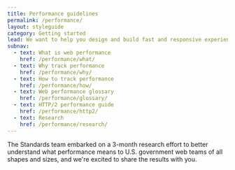 ```yaml
---
title: Performance guidelines
permalink: /performance/
layout: styleguide
category: Getting started
lead: We want to help you design and build fast and responsive experiences.
subnav:
  - text: What is web performance
    href: /performance/what/
  - text: Why track performance
    href: /performance/why/
  - text: How to track performance
    href: /performance/how/
  - text: Web performance glossary
    href: /performance/glossary/
  - text: HTTP/2 performance guide
    href: /performance/http2/
  - text: Research
    href: /performance/research/
---
```


The Standards team embarked on a 3-month research effort to better understand
what performance means to U.S. government web teams of all shapes and sizes,
and we're excited to share the results with you.

